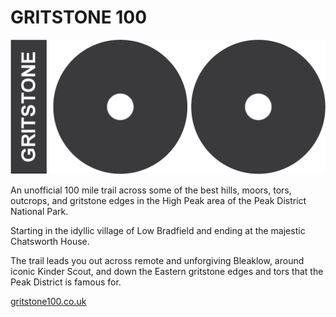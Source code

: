 # GRITSTONE 100

![gritstone100](/assets/img/icon/logo-bar-trans.png "gritstone100")

An unofficial 100 mile trail across some of the best hills, moors, tors, outcrops, and gritstone edges in the High Peak area of the Peak District National Park.

Starting in the idyllic village of Low Bradfield and ending at the majestic Chatsworth House.

The trail leads you out across remote and unforgiving Bleaklow, around iconic Kinder Scout, and down the Eastern gritstone edges and tors that the Peak District is famous for.

[gritstone100.co.uk](https://www.gritstone100.co.uk)
